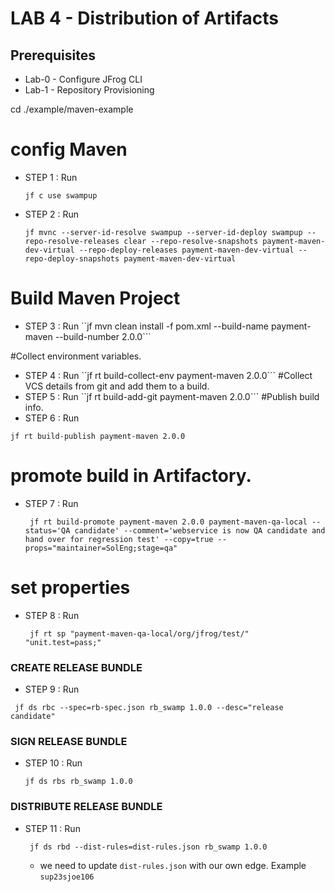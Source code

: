 # LAB 4 - Distribution of Artifacts

## Prerequisites
- Lab-0 - Configure JFrog CLI
- Lab-1 - Repository Provisioning

cd ./example/maven-example
# config Maven
- STEP 1 : Run
  ```
  jf c use swampup
  ```

- STEP 2 : Run
  ```
  jf mvnc --server-id-resolve swampup --server-id-deploy swampup --repo-resolve-releases clear --repo-resolve-snapshots payment-maven-dev-virtual --repo-deploy-releases payment-maven-dev-virtual --repo-deploy-snapshots payment-maven-dev-virtual
  ```

# Build Maven Project
- STEP 3 : Run ``jf mvn clean install -f pom.xml --build-name payment-maven --build-number 2.0.0```

#Collect environment variables.
- STEP 4 : Run ``jf rt build-collect-env payment-maven 2.0.0```
#Collect VCS details from git and add them to a build.
- STEP 5 : Run ``jf rt build-add-git payment-maven 2.0.0```
#Publish build info.
- STEP 6 : Run 
```
jf rt build-publish payment-maven 2.0.0
```
# promote build in Artifactory.
- STEP 7 : Run 
  ```
   jf rt build-promote payment-maven 2.0.0 payment-maven-qa-local --status='QA candidate' --comment='webservice is now QA candidate and hand over for regression test' --copy=true --props="maintainer=SolEng;stage=qa"
  ```
# set properties
- STEP 8 : Run 
  ```
   jf rt sp "payment-maven-qa-local/org/jfrog/test/" "unit.test=pass;"
  ```

### CREATE RELEASE BUNDLE
- STEP 9 : Run 
 ```
  jf ds rbc --spec=rb-spec.json rb_swamp 1.0.0 --desc="release candidate"
 ```

### SIGN RELEASE BUNDLE
- STEP 10 : Run 
  ```
  jf ds rbs rb_swamp 1.0.0
  ```

### DISTRIBUTE RELEASE BUNDLE
- STEP 11 : Run 
  ```
   jf ds rbd --dist-rules=dist-rules.json rb_swamp 1.0.0
  ```
    - we need to update ``dist-rules.json`` with our own edge. Example `sup23sjoe106`
